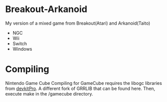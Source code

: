 # Breakout-Arkanoid
My version of a mixed game from Breakout(Atari) and Arkanoid(Taito)

 - NGC
 - Wii
 - Switch
 - Windows

# Compiling
Nintendo Game Cube
Compiling for GameCube requires the libogc libraries from [devkitPro](https://devkitpro.org/wiki/Getting_Started). A different fork of GRRLIB that can be found here. Then, execute make in the /gamecube directory.
